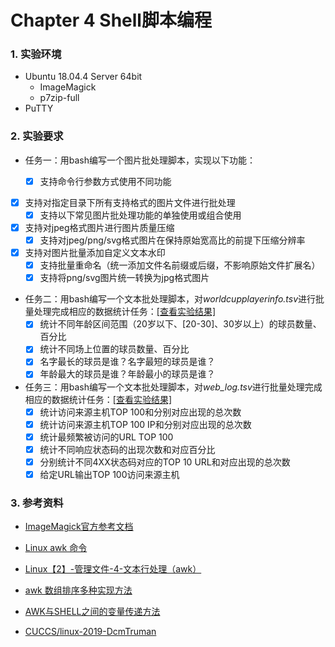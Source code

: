 # Chapter 4 Shell脚本编程

### 1. 实验环境

- Ubuntu 18.04.4 Server 64bit
  - ImageMagick
  - p7zip-full
- PuTTY

### 2. 实验要求

- 任务一：用bash编写一个图片批处理脚本，实现以下功能：

  - [x] 支持命令行参数方式使用不同功能
- [x] 支持对指定目录下所有支持格式的图片文件进行批处理
  - [x] 支持以下常见图片批处理功能的单独使用或组合使用
- [x] 支持对jpeg格式图片进行图片质量压缩
    - [x] 支持对jpeg/png/svg格式图片在保持原始宽高比的前提下压缩分辨率
- [x] 支持对图片批量添加自定义文本水印
    - [x] 支持批量重命名（统一添加文件名前缀或后缀，不影响原始文件扩展名）
    - [x] 支持将png/svg图片统一转换为jpg格式图片
- 任务二：用bash编写一个文本批处理脚本，对*worldcupplayerinfo.tsv*进行批量处理完成相应的数据统计任务：[[查看实验结果]](数据统计信息.md)
  - [x] 统计不同年龄区间范围（20岁以下、[20-30]、30岁以上）的球员数量、百分比
  - [x] 统计不同场上位置的球员数量、百分比
  - [x] 名字最长的球员是谁？名字最短的球员是谁？
  - [x] 年龄最大的球员是谁？年龄最小的球员是谁？
- 任务三：用bash编写一个文本批处理脚本，对*web_log.tsv*进行批量处理完成相应的数据统计任务：[[查看实验结果]](数据统计信息.md)
  - [x] 统计访问来源主机TOP 100和分别对应出现的总次数
  - [x] 统计访问来源主机TOP 100 IP和分别对应出现的总次数
  - [x] 统计最频繁被访问的URL TOP 100
  - [x] 统计不同响应状态码的出现次数和对应百分比
  - [x] 分别统计不同4XX状态码对应的TOP 10 URL和对应出现的总次数
  - [x] 给定URL输出TOP 100访问来源主机

### 3. 参考资料

- [ImageMagick官方参考文档](https://imagemagick.org/)
- [Linux awk 命令](https://www.runoob.com/linux/linux-comm-awk.html)
- [Linux【2】-管理文件-4-文本行处理（awk）](https://qinqianshan.com/unix/linux/text-awk/)

- [awk 数组排序多种实现方法](https://www.cnblogs.com/chengmo/archive/2010/10/09/1846696.html)
- [AWK与SHELL之间的变量传递方法](http://smilejay.com/2011/09/awk-shell-variable/)
- [CUCCS/linux-2019-DcmTruman](https://github.com/CUCCS/linux-2019-DcmTruman)